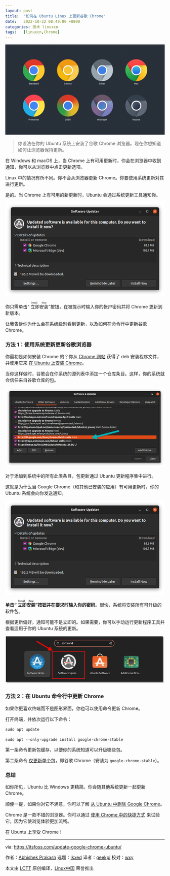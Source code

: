 ```yaml
---
layout: post
title:	"如何在 Ubuntu Linux 上更新谷歌 Chrome"
date:	2022-10-22 08:49:00 +0800 
categories:	技术 linuxcn 
tags:	[linuxcn,Chrome]
---
```



![](/Asserts/Images/album/202210/22/085013gihsi4rtmpkmj4yb.png)



> 
> 你设法在你的 Ubuntu 系统上安装了谷歌 Chrome 浏览器。现在你想知道如何让浏览器保持更新。
> 
> 
> 


在 Windows 和 macOS 上，当 Chrome 上有可用更新时，你会在浏览器中收到通知，你可以从浏览器中点击更新选项。


Linux 中的情况有所不同。你不会从浏览器更新 Chrome。你要使用系统更新对其进行更新。


是的。当 Chrome 上有可用的新更新时，Ubuntu 会通过系统更新工具通知你。


![当有新版本的 Chrome 可用时，Ubuntu 会发送通知](/Asserts/Images/album/202210/22/084900dkrurnz4wrr9wwwk.png)


你只需单击“<ruby> 立即安装 <rt>  Install Now </rt></ruby>”按钮，在被提示时输入你的帐户密码并将 Chrome 更新到新版本。


让我告诉你为什么会在系统级别看到更新，以及如何在命令行中更新谷歌 Chrome。


### 方法 1：使用系统更新更新谷歌浏览器


你最初是如何安装 Chrome 的？你从 [Chrome 网站](https://www.google.com/chrome/) 获得了 deb 安装程序文件，并使用它来 [在 Ubuntu 上安装 Chrome](https://itsfoss.com/install-chrome-ubuntu/)。


当你这样做时，谷歌会在你系统的源列表中添加一个仓库条目。这样，你的系统就会信任来自谷歌仓库的包。


![谷歌 Chrome 存储库添加到 Ubuntu 系统](/Asserts/Images/album/202210/22/084901ew433zpsuyple1gx.png)


对于添加到系统中的所有此类条目，包更新通过 Ubuntu 更新程序集中进行。


这就是为什么当 Google Chrome（和其他已安装的应用）有可用更新时，你的 Ubuntu 系统会向你发送通知。


![Chrome 更新可通过系统更新与其他应用一起使用](/Asserts/Images/album/202210/22/084900dkrurnz4wrr9wwwk.png)


**单击“<ruby> 立即安装 <rt>  Install Now </rt></ruby>”按钮并在要求时输入你的密码**。很快，系统将安装所有可升级的软件包。


根据更新偏好，通知可能不是立即的。如果需要，你可以手动运行更新程序工具并查看适用于你的 Ubuntu 系统的更新。


![运行软件更新程序以查看你的系统有哪些可用更新](/Asserts/Images/album/202210/22/084901mcbrpbwbep7qbbkq.jpg)


### 方法 2：在 Ubuntu 命令行中更新 Chrome


如果你更喜欢终端而不是图形界面，你也可以使用命令更新 Chrome。


打开终端，并依次运行以下命令：



```
sudo apt update

sudo apt --only-upgrade install google-chrome-stable

```

第一条命令更新包缓存，以便你的系统知道可以升级哪些包。


第二条命令 [仅更新单个包](https://itsfoss.com/apt-upgrade-single-package/)，即谷歌 Chrome（安装为 `google-chrome-stable`）。


### 总结


如你所见，Ubuntu 比 Windows 更精简。你会随其他系统更新一起更新 Chrome。


顺便一提，如果你对它不满意，你可以了解 [从 Ubuntu 中删除 Google Chrome](https://itsfoss.com/uninstall-chrome-from-ubuntu/)。


Chrome 是一款不错的浏览器。你可以通过 [使用 Chrome 中的快捷方式](https://itsfoss.com/google-chrome-shortcuts/) 来试验它，因为它使浏览体验更加流畅。


在 Ubuntu 上享受 Chrome！




---


via: <https://itsfoss.com/update-google-chrome-ubuntu/>


作者：[Abhishek Prakash](https://itsfoss.com/) 选题：[lkxed](https://github.com/lkxed) 译者：[geekpi](https://github.com/geekpi) 校对：[wxy](https://github.com/wxy)


本文由 [LCTT](https://github.com/LCTT/TranslateProject) 原创编译，[Linux中国](https://linux.cn/) 荣誉推出
